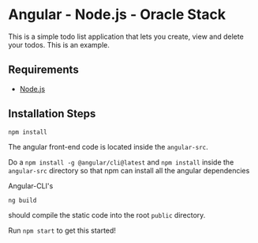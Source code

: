 # Angular - Node.js - Oracle Stack

This is a simple todo list application that lets you create, view and delete your todos. This is an example.

## Requirements

* [Node.js](http://nodejs.org/)

## Installation Steps

```
npm install
```

The angular front-end code is located inside the `angular-src`. 

Do a `npm install -g @angular/cli@latest` and `npm install` inside the `angular-src` directory so that npm can install all the angular dependencies

Angular-CLI's

```
ng build
```

should compile the static code into the root `public` directory.

Run `npm start` to get this started!
